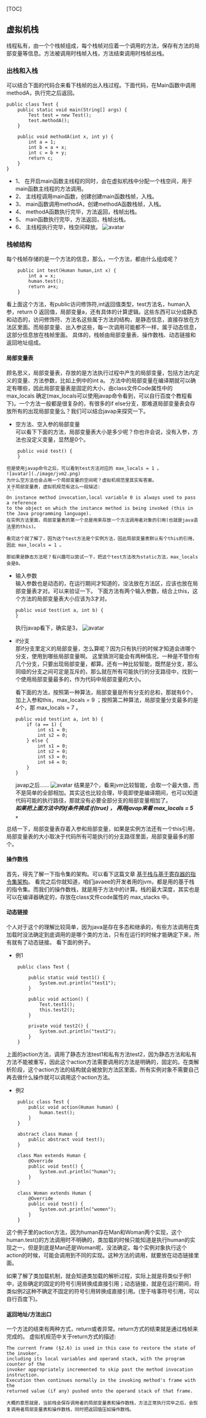 [TOC]
## 虚拟机栈
线程私有，由一个个栈帧组成，每个栈帧对应着一个调用的方法，保存有方法的局部变量等信息。方法被调用时栈帧入栈，方法结束调用时栈帧出栈。
### 出栈和入栈
可以结合下面的代码合来看下栈帧的出入栈过程。下面代码，在Main函数中调用methodA，执行完之后返回。
```
public class Test {
    public static void main(String[] args) {
        Test test = new Test();
        test.methodA();
    }

    public void methodA(int x, int y) {
        int a = 1;
        int b = a + x;
        int c = b + y;
        return c;
    }
}
```

+ 1、 在开启main函数主线程的同时，会在虚拟机栈中分配一个栈空间，用于main函数主线程的方法调用。
+ 2、 主线程调用main函数，创建创建main函数栈帧，入栈。
+ 3、 main函数调用methodA，创建methodA函数栈帧，入栈。
+ 4、 methodA函数执行完毕，方法返回，栈帧出栈。
+ 5、 main函数执行完毕，方法返回，栈帧出栈。
+ 6、 主线程执行完毕，栈空间释放。
![avatar](./image/jvm1.gif)

### 栈帧结构
每个栈帧存储的是一个方法的信息，那么，一个方法，都由什么组成呢？

```
    public int test(Human human,int x) {
        int a = x;
        human.test();
        return a+x;
    }
```
看上面这个方法，有public访问修饰符,int返回值类型，test方法名，human入参，return 0 返回值，局部变量a，还有具体的计算逻辑。这些东西可以分成静态和动态的，访问修饰符、方法名这些属于方法的结构，是静态信息，直接存放在方法区里面。而局部变量、出入参这些，每一次调用可能都不一样，属于动态信息，这部分信息放在栈帧里面。
具体的，栈帧由局部变量表、操作数栈、动态链接和返回地址组成。

#### 局部变量表
顾名思义，局部变量表，存放的是方法执行过程中产生的局部变量，包括方法内定义的变量、方法参数，比如上例中的int a。 方法中的局部变量在编译期就可以确定有哪些，因此局部变量表是固定的大小，由class文件Code属性中的 max_locals 确定(max_locals可以使用javap命令看到，可以自行百度个教程看下)。一个方法一般都是很复杂的，有很多的if else分支，那难道局部变量表会存放所有的出现局部变量么？我们可以结合javap来探究一下。

+ 空方法、空入参的局部变量  
    可以看下下面的方法，局部变量表大小是多少呢？你也许会说，没有入参，方法也没定义变量，显然是0个。
```
    public void test() {
    }
```
    但是使用javap命令之后，可以看到test方法对应的 max_locals = 1 。
    ![avatar](./image/jvm2.png)
    为什么空方法也会占用一个局部变量的空间呢？虚拟机规范里其实有答案。
    关于局部变量表，虚拟机规范有这么一段描述:
    ```
    On instance method invocation,local variable 0 is always used to pass a reference 
    to the object on which the instance method is being invoked (this in the Java programming language). 
    在实例方法里面，局部变量表的第一个总是用来存放一个方法调用者对象的引用(也就是java语法里的this)。
    ```
    看完这个就了解了，因为这个test方法是个实例方法，因此局部变量表默认有个this的引用，因此 max_locals = 1 。

    那如果是静态方法呢？有兴趣可以尝试一下，把这个test方法改为static方法，max_locals会是0。

+ 输入参数  
    输入参数也是动态的，在运行期间才知道的，没法放在方法区，应该也放在局部变量表才对。可以来验证一下。
    下面方法有两个输入参数，结合上this，这个方法的局部变量表大小应该为3才对。
    ```
    public void test(int a, int b) {
    }
    ```
    执行javap看下，确实是3，
    ![avatar](./image/jvm3.png)

+ if分支  
    那if分支里定义的局部变量，怎么算呢？因为只有执行的时候才知道会进哪个分支，使用到哪些局部变量啊。
    这里猜测可能会有两种情况，一种是不管你有几个分支，只要出现局部变量，都算。还有一种比较智能，既然是分支，那么同级的分支之间可定是互斥的，那么就在所有可能执行的分支路径中，找到一个使用局部变量最多的，作为代码中局部变量的大小。

    看下面的方法，按照第一种算法，局部变量是所有分支的总和，那就有6个，加上入参和this，max_locals = 9 ；按照第二种算法，局部变量分支最多的是4个，那 max_locals = 7 。
    ```
    public void test(int a, int b) {
        if (a == 1) {
            int s1 = 0;
            int s2 = 0;
        } else {
            int s1 = 0;
            int s2 = 0;
            int s3 = 0;
            int s4 = 0;
        }
    }
    ```
    javap之后......
    ![avatar](./image/jvm4.png)
    结果是7个，看来jvm比较智能，会取一个最大值，而不是简单的全部相加。其实这也比较合理，毕竟即使是编译期间，也可以知道代码可能的执行路径，那就没有必要全部分支的局部变量相加了。    
    ***如果把上面方法中的if条件换成 if(true) ， 再用javap来看 max_locals = 5 。***

总结一下，局部变量表存着入参和局部变量，如果是实例方法还有一个this引用，局部变量表的大小取决于代码所有可能执行的分支路径里面，局部变量最多的那个。

#### 操作数栈
首先，得先了解一下指令集的架构。可以看下这篇文章 [基于栈与基于寄存器的指令集架构](https://blog.csdn.net/pq258280920/article/details/25877265)。
看完之后你就知道，咱们javaee的开发者用的jvm，都是用的基于栈的指令集。而我们的操作数栈，就是用于方法中的计算。栈的最大深度，其实也是可以在编译器确定的，存放在class文件code属性的 max_stacks 中。

#### 动态链接
个人对于这个的理解比较简单，因为java是存在多态和继承的，有些方法调用在类加载时没法确定到底调用的是哪个类的方法，只有在运行的时候才能确定下来，所有就有了动态链接。
看下面的例子。
+ 例1    
```
    public class Test {

        public static void test1() {
            System.out.println("test1");
        }

        public void action() {
            Test.test1();
            this.test2();
        }

        private void test2() {
            System.out.println("test2");
        }
    }
```
上面的action方法，调用了静态方法test1和私有方法test2，因为静态方法和私有方法不能被重写，因此这个action方法需要调用的方法是明确的，固定的。在类解析阶段，这个action方法的结构就会被放到方法区里面，所有实例对象不需要自己再去做什么操作就可以调用这个action方法。

+ 例2    
```
    public class Test {
        public void action(Human human) {
            human.test();
        }
    }

    abstract class Human {
        public abstract void test();
    }

    class Man extends Human {
        @Override
        public void test() {
            System.out.println("human");
        }
    }

    class Woman extends Human {
        @Override
        public void test() {
            System.out.println("women");
        }
    }
```
这个例子里的action方法，因为human存在Man和Woman两个实现，这个human.test()的方法调用时不明确的，类加载的时候只能知道是执行human的实现之一，但是到底是Man还是Woman呢，没法确定。每个实例对象执行这个action的时候，可能会调用到不同的实现。这种方法的调用，就要放在动态链接里面。

如果了解了类加载机制，就会知道类加载的解析过程，实际上就是将类似于例1中，这些确定的固定的符号引用转换成直接引用；动态链接，就是在运行期间，将类似例2这种不确定不固定的符号引用转换成直接引用。(至于啥事符号引用，可以自行百度下)。

#### 返回地址/方法出口
一个方法的结束有两种方式，return或者异常。return方式的结束就是通过栈帧来完成的。
虚拟机规范中关于return方式的描述:

```
The current frame (§2.6) is used in this case to restore the state of the invoker,
including its local variables and operand stack, with the program counter of the
invoker appropriately incremented to skip past the method invocation instruction.
Execution then continues normally in the invoking method's frame with the
returned value (if any) pushed onto the operand stack of that frame.

大概的意思就是，当前栈会保存调用者的局部变量表和操作数栈，方法正常执行完毕之后，会恢复调用者局部变量表和操作数栈，同时把返回值压如操作数栈。
```


